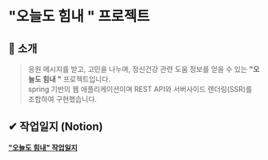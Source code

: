 # "오늘도 힘내 " 프로젝트
## :mega: 소개
>응원 메시지를 받고, 고민을 나누며, 정신건강 관련 도움 정보를 얻을 수 있는 **"오늘도 힘내 "** 프로젝트입니다.  
>spring 기반의 웹 애플리케이션이며 REST API와 서버사이드 렌더링(SSR)를 조합하여 구현했습니다.

## ✔ 작업일지 (Notion)
**["오늘도 힘내" 작업일지](https://sweltering-diadem-a68.notion.site/18955b9ff8dd804a9f1bfff4d1151b0d?v=18955b9ff8dd81938aab000c0ebaebe2)**

